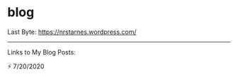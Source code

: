 # blog

Last Byte:
https://nrstarnes.wordpress.com/

--------------------------------------------------------------------------------------------------------------

Links to My Blog Posts:

⚡️ 7/20/2020 

[👨🏻‍💻]:(https://nrstarnes.wordpress.com/2020/07/20/working-remotely-or-remotely-working/)
